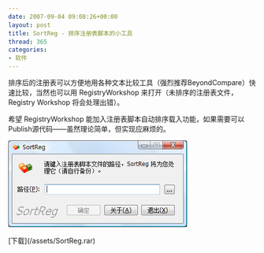 ```yaml
---
date: 2007-09-04 09:08:26+00:00
layout: post
title: SortReg - 排序注册表脚本的小工具
thread: 365
categories:
- 软件
---
```


排序后的注册表可以方便地用各种文本比较工具（强烈推荐BeyondCompare）快速比较，当然也可以用 RegistryWorkshop 来打开（未排序的注册表文件，Registry Workshop 将会处理出错）。

希望 RegistryWorkshop 能加入注册表脚本自动排序载入功能，如果需要可以Publish源代码——虽然理论简单，但实现应麻烦的。

![ ](/assets/SortReg.png) 

<!-- more -->[下载](/assets/SortReg.rar)
